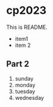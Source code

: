 # cp2023

This is README.
- item1
- item 2

## Part 2
1. sunday
1. monday
1. tuesday
1. wednesday



